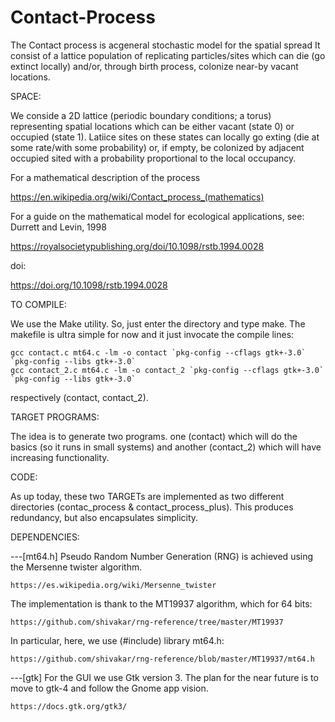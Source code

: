 # Contact-Process

The Contact process is acgeneral stochastic model for the spatial spread
It consist of a lattice population of replicating particles/sites which can die (go extinct locally) and/or, through birth process, colonize near-by vacant locations.

SPACE:

We conside a 2D lattice (periodic boundary conditions; a torus) representing spatial locations which can be either vacant (state 0) or occupied (state 1). Latiice sites on these states can locally go exting (die at some rate/with some probability) or, if empty, be colonized by adjacent occupied sited with a probability proportional to the local occupancy.

For a mathematical description of the process

https://en.wikipedia.org/wiki/Contact_process_(mathematics)

For a guide on the mathematical model for ecological applications, see: Durrett and Levin, 1998

https://royalsocietypublishing.org/doi/10.1098/rstb.1994.0028

doi:

https://doi.org/10.1098/rstb.1994.0028


TO COMPILE:

  We use the Make utility. So, just enter the directory and type make. The makefile is ultra simple for now and it just invocate the compile lines:

    gcc contact.c mt64.c -lm -o contact `pkg-config --cflags gtk+-3.0` `pkg-config --libs gtk+-3.0`
    gcc contact_2.c mt64.c -lm -o contact_2 `pkg-config --cflags gtk+-3.0` `pkg-config --libs gtk+-3.0`

respectively (contact, contact_2).


TARGET PROGRAMS:

  The idea is to generate two programs. one (contact) which will do the basics (so it runs in small systems) and another (contact_2) which will have      increasing functionality.

CODE:

  As up today, these two TARGETs are implemented as two different directories (contac_process & contact_process_plus). This produces redundancy, but  also encapsulates simplicity.


DEPENDENCIES:

---[mt64.h]
  Pseudo Random Number Generation (RNG) is achieved using the Mersenne twister algorithm.

    https://es.wikipedia.org/wiki/Mersenne_twister

  The implementation is thank to the MT19937 algorithm, which for 64 bits:

    https://github.com/shivakar/rng-reference/tree/master/MT19937

  In particular, here, we use (#include) library mt64.h:

    https://github.com/shivakar/rng-reference/blob/master/MT19937/mt64.h


---[gtk]
  For the GUI we use Gtk version 3. The plan for the near future is to move to gtk-4 and follow the Gnome app vision.

    https://docs.gtk.org/gtk3/
